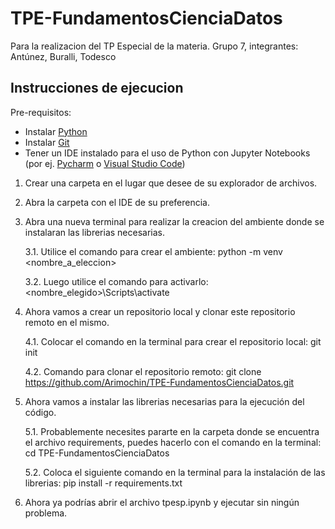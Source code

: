 # TPE-FundamentosCienciaDatos
Para la realizacion del TP Especial de la materia. Grupo 7, integrantes: Antúnez, Buralli, Todesco



## Instrucciones de ejecucion
Pre-requisitos: 
- Instalar [Python](https://www.python.org/downloads/)
- Instalar [Git](https://git-scm.com/downloads)
- Tener un IDE instalado para el uso de Python con Jupyter Notebooks 
(por ej. [Pycharm](https://www.jetbrains.com/es-es/pycharm/) o 
[Visual Studio Code](https://code.visualstudio.com)) 

1. Crear una carpeta en el lugar que desee de su explorador de archivos.
2. Abra la carpeta con el IDE de su preferencia.
3. Abra una nueva terminal para realizar la creacion del ambiente donde se instalaran las librerias necesarias.

    3.1. Utilice el comando para crear el ambiente: python -m venv <nombre_a_eleccion>
  
    3.2. Luego utilice el comando para activarlo: <nombre_elegido>\Scripts\activate

4. Ahora vamos a crear un repositorio local y clonar este repositorio remoto en el mismo.
  
    4.1. Colocar el comando en la terminal para crear el repositorio local: git init
  
    4.2. Comando para clonar el repositorio remoto: git clone https://github.com/Arimochin/TPE-FundamentosCienciaDatos.git

5. Ahora vamos a instalar las librerias necesarias para la ejecución del código. <br>
    
    5.1. Probablemente necesites pararte en la carpeta donde se encuentra el archivo requirements,
puedes hacerlo con el comando en la terminal: cd TPE-FundamentosCienciaDatos
 
    5.2. Coloca el siguiente comando en la terminal para la instalación de las librerias: 
pip install -r requirements.txt

6. Ahora ya podrías abrir el archivo tpesp.ipynb y ejecutar sin ningún problema.
